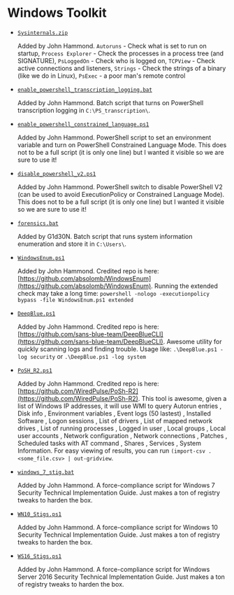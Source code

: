 Windows Toolkit
=======================

* [`Sysinternals.zip`](Sysinternals.zip)

    Added by John Hammond. `Autoruns` - Check what is set to run on startup, `Process Explorer` - Check the processes in a process tree (and SIGNATURE), `PsLoggedOn` - Check who is logged on,  `TCPView` -  Check active connections and listeners, `Strings` - Check the strings of a binary (like we do in Linux), `PsExec` - a poor man's remote control

* [`enable_powershell_transcription_logging.bat`](enable_powershell_transcription_logging.bat)

    Added by John Hammond. Batch script that turns on PowerShell transcription logging in `C:\PS_transcription\`.

* [`enable_powershell_constrained_language.ps1`](enable_powershell_constrained_language.ps1)

    Added by John Hammond. PowerShell script to set an environment variable and turn on PowerShell Constrained Language Mode. This does not to be a full script (it is only one line) but I wanted it visible so we are sure to use it! 

* [`disable_powershell_v2.ps1`](disable_powershell_v2.ps1)

    Added by John Hammond. PowerShell switch to disable PowerShell V2 (can be used to avoid ExecutionPolicy or Constrained Language Mode). This does not to be a full script (it is only one line) but I wanted it visible so we are sure to use it! 

* [`forensics.bat`](forensics.bat)

    Added by G1d30N. Batch script that runs system information enumeration and store it in `C:\Users\`.

* [`WindowsEnum.ps1`](WindowsEnum.ps1)

    Added by John Hammond. Credited repo is here: [https://github.com/absolomb/WindowsEnum](https://github.com/absolomb/WindowsEnum). Running the extended check may take a long time: `powershell -nologo -executionpolicy bypass -file WindowsEnum.ps1 extended`

* [`DeepBlue.ps1`](DeepBlue.ps1)

    Added by John Hammond. Credited repo is here: [https://github.com/sans-blue-team/DeepBlueCLI](https://github.com/sans-blue-team/DeepBlueCLI). Awesome utility for quickly scanning logs and finding trouble. Usage like: `.\DeepBlue.ps1 -log security` or `.\DeepBlue.ps1 -log system`

* [`PoSH_R2.ps1`](PoSH_R2.ps1)

    Added by John Hammond. Credited repo is here: [https://github.com/WiredPulse/PoSh-R2](https://github.com/WiredPulse/PoSh-R2).  This tool is awesome, given a list of Windows IP addresses, it will use WMI to query Autorun entries , Disk info , Environment variables , Event logs (50 lastest) , Installed Software , Logon sessions , List of drivers , List of mapped network drives , List of running processes , Logged in user , Local groups , Local user accounts , Network configuration , Network connections , Patches , Scheduled tasks with AT command , Shares , Services , System Information. For easy viewing of results, you can run `(import-csv .<some_file.csv> | out-gridview`.

* [`windows_7_stig.bat`](windows_7_stig.bat)

    Added by John Hammond. A force-compliance script for Windows 7 Security Technical Implementation Guide. Just makes a ton of registry tweaks to harden the box.

* [`WN10_Stigs.ps1`](WN10_Stigs.ps1)

    Added by John Hammond. A force-compliance script for Windows 10 Security Technical Implementation Guide. Just makes a ton of registry tweaks to harden the box.

* [`WS16_Stigs.ps1`](WS16_Stigs.ps1)

    Added by John Hammond. A force-compliance script for Windows Server 2016 Security Technical Implementation Guide. Just makes a ton of registry tweaks to harden the box.